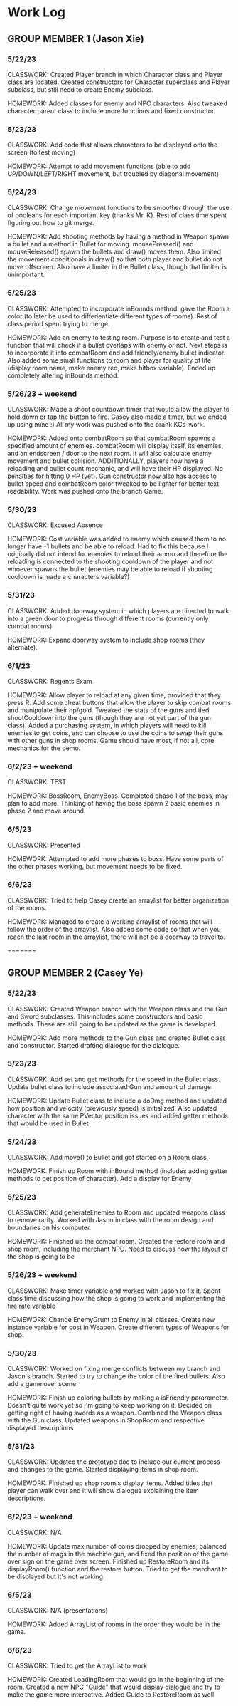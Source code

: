 # Work Log

## GROUP MEMBER 1 (Jason Xie)

### 5/22/23

CLASSWORK: Created Player branch in which Character class and Player class are located. Created constructors for Character superclass and Player subclass, but still need to create Enemy subclass.

HOMEWORK: Added classes for enemy and NPC characters. Also tweaked character parent class to include more functions and fixed constructor.

### 5/23/23

CLASSWORK: Add code that allows characters to be displayed onto the screen (to test moving)

HOMEWORK: Attempt to add movement functions (able to add UP/DOWN/LEFT/RIGHT movement, but troubled by diagonal movement)

### 5/24/23

CLASSWORK: Change movement functions to be smoother through the use of booleans for each important key (thanks Mr. K). Rest of class time spent figuring out how to git merge.

HOMEWORK: Add shooting methods by having a method in Weapon spawn a bullet and a method in Bullet for moving. mousePressed() and mouseReleased() spawn the bullets and draw() moves them. Also limited the movement conditionals in draw() so that both player and bullet do not move offscreen. Also have a limiter in the Bullet class, though that limiter is unimportant.

### 5/25/23

CLASSWORK: Attempted to incorporate inBounds method. gave the Room a color (to later be used to differientiate different types of rooms). Rest of class period spent trying to merge.

HOMEWORK: Add an enemy to testing room. Purpose is to create and test a function that will check if a bullet overlaps with enemy or not. Next steps is to incorporate it into combatRoom and add friendly/enemy bullet indicator. Also added some small functions to room and player for quality of life (display room name, make enemy red, make hitbox variable). Ended up completely altering inBounds method.

### 5/26/23 + weekend

CLASSWORK: Made a shoot countdown timer that would allow the player to hold down or tap the button to fire. Casey also made a timer, but we ended up using mine :) All my work was pushed onto the brank KCs-work.

HOMEWORK: Added onto combatRoom so that combatRoom spawns a specified amount of enemies. combatRoom will display itself, its enemies, and an endscreen / door to the next room. It will also calculate enemy movement and bullet collision. ADDITIONALLY, players now have a reloading and bullet count mechanic, and will have their HP displayed. No penalties for hitting 0 HP (yet). Gun constructor now also has access to bullet speed and combatRoom color tweaked to be lighter for better text readability. Work was pushed onto the branch Game.

### 5/30/23

CLASSWORK: Excused Absence

HOMEWORK: Cost variable was added to enemy which caused them to no longer have -1 bullets and be able to reload. Had to fix this because I originally did not intend for enemies to reload their ammo and therefore the reloading is connected to the shooting cooldown of the player and not whoever spawns the bullet (enemies may be able to reload if shooting cooldown is made a characters variable?)

### 5/31/23

CLASSWORK: Added doorway system in which players are directed to walk into a green door to progress through different rooms (currently only combat rooms)

HOMEWORK: Expand doorway system to include shop rooms (they alternate).

### 6/1/23

CLASSWORK: Regents Exam

HOMEWORK: Allow player to reload at any given time, provided that they press R. Add some cheat buttons that allow the player to skip combat rooms and manipulate their hp/gold. Tweaked the stats of the guns and tied shootCooldown into the guns (though they are not yet part of the gun class). Added a purchasing system, in which players will need to kill enemies to get coins, and can choose to use the coins to swap their guns with other guns in shop rooms. Game should have most, if not all, core mechanics for the demo.

### 6/2/23 + weekend

CLASSWORK: TEST

HOMEWORK: BossRoom, EnemyBoss. Completed phase 1 of the boss, may plan to add more. Thinking of having the boss spawn 2 basic enemies in phase 2 and move around.

### 6/5/23

CLASSWORK: Presented

HOMEWORK: Attempted to add more phases to boss. Have some parts of the other phases working, but movement needs to be fixed.

### 6/6/23

CLASSWORK: Tried to help Casey create an arraylist for better organization of the rooms.

HOMEWORK: Managed to create a working arraylist of rooms that will follow the order of the arraylist. Also added some code so that when you reach the last room in the arraylist, there will not be a doorway to travel to.

=======

## GROUP MEMBER 2 (Casey Ye)

### 5/22/23

CLASSWORK: Created Weapon branch with the Weapon class and the Gun and Sword subclasses. This includes some constructors
and basic methods. These are still going to be updated as the game is developed.

HOMEWORK: Add more methods to the Gun class and created Bullet class and constructor. Started drafting dialogue for the
dialogue.

### 5/23/23

CLASSWORK: Add set and get methods for the speed in the Bullet class. Update bullet class to include associated Gun and amount
of damage.

HOMEWORK: Update Bullet class to include a doDmg method and updated how position and velocity (previously speed) is initialized.
Also updated character with the same PVector position issues and added getter methods that would be used in Bullet

### 5/24/23

CLASSWORK: Add move() to Bullet and got started on a Room class

HOMEWORK: Finish up Room with inBound method (includes adding getter methods to get position of character). Add a display for Enemy

### 5/25/23

CLASSWORK: Add generateEnemies to Room and updated weapons class to remove rarity. Worked with Jason in class with the room design and boundaries on his computer.

HOMEWORK: Finished up the combat room. Created the restore room and shop room, including the merchant NPC. Need to discuss how the layout of the shop is going to be

### 5/26/23 + weekend

CLASSWORK: Make timer variable and worked with Jason to fix it. Spent class time discussing how the shop is going to work and implementing the fire rate variable

HOMEWORK: Change EnemyGrunt to Enemy in all classes. Create new instance variable for cost in Weapon. Create different types of Weapons for shop.

### 5/30/23

CLASSWORK: Worked on fixing merge conflicts between my branch and Jason's branch. Started to try to change the color of the fired bullets. Also add a game over scene

HOMEWORK: Finish up coloring bullets by making a isFriendly pararameter. Doesn't quite work yet so I'm going to keep working on it. Decided on getting right of having swords as a weapon. Combined the Weapon class with the Gun class. Updated weapons in ShopRoom and respective displayed descriptions

### 5/31/23

CLASSWORK: Updated the prototype doc to include our current process and changes to the game. Started displaying items in shop room.

HOMEWORK: Finished up shop room's display items. Added titles that player can walk over and it will show dialogue explaining the item descriptions.

### 6/2/23 + weekend

CLASSWORK: N/A

HOMEWORK: Update max number of coins dropped by enemies, balanced the number of mags in the machine gun, and fixed the position of the game over sign on the game over screen. Finished up RestoreRoom and its displayRoom() function and the restore button. Tried to get the merchant to be displayed but it's not working

### 6/5/23

CLASSWORK: N/A (presentations)

HOMEWORK: Added ArrayList of rooms in the order they would be in the game.

### 6/6/23

CLASSWORK: Tried to get the ArrayList to work

HOMEWORK: Created LoadingRoom that would go in the beginning of the room. Created a new NPC "Guide" that would display dialogue and try to make the game more interactive. Added Guide to RestoreRoom as well
